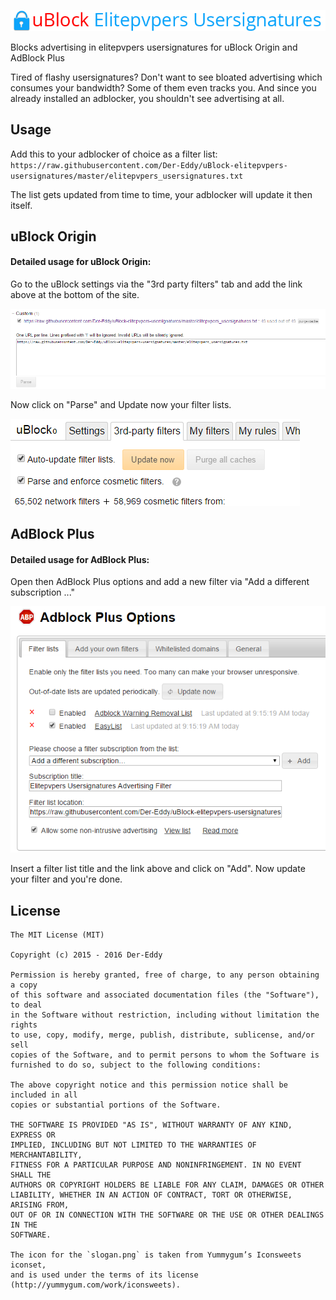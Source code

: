 ![Slogan](img/slogan.png)

Blocks advertising in elitepvpers usersignatures for uBlock Origin and AdBlock Plus

Tired of flashy usersignatures? Don't want to see bloated advertising which consumes your bandwidth? Some of them even tracks you. And since you already installed an adblocker, you shouldn't see advertising at all.

Usage
-------------
Add this to your adblocker of choice as a filter list:  
`https://raw.githubusercontent.com/Der-Eddy/uBlock-elitepvpers-usersignatures/master/elitepvpers_usersignatures.txt`  

The list gets updated from time to time, your adblocker will update it then itself.


uBlock Origin
-------------
#### Detailed usage for uBlock Origin:  
Go to the uBlock settings via the "3rd party filters" tab and add the link above at the bottom of the site.

![Adding the link](img/uBlock1.png)

Now click on "Parse" and Update now your filter lists.

![Updating filter lists](img/uBlock2.png)


AdBlock Plus
-------------
#### Detailed usage for AdBlock Plus:  
Open then AdBlock Plus options and add a new filter via "Add a different subscription ..."

![Adblock Plus Interface](img/abp1.png)

Insert a filter list title and the link above and click on "Add". Now update your filter and you're done.


License
-------------

    The MIT License (MIT)

    Copyright (c) 2015 - 2016 Der-Eddy

    Permission is hereby granted, free of charge, to any person obtaining a copy
    of this software and associated documentation files (the "Software"), to deal
    in the Software without restriction, including without limitation the rights
    to use, copy, modify, merge, publish, distribute, sublicense, and/or sell
    copies of the Software, and to permit persons to whom the Software is
    furnished to do so, subject to the following conditions:

    The above copyright notice and this permission notice shall be included in all
    copies or substantial portions of the Software.

    THE SOFTWARE IS PROVIDED "AS IS", WITHOUT WARRANTY OF ANY KIND, EXPRESS OR
    IMPLIED, INCLUDING BUT NOT LIMITED TO THE WARRANTIES OF MERCHANTABILITY,
    FITNESS FOR A PARTICULAR PURPOSE AND NONINFRINGEMENT. IN NO EVENT SHALL THE
    AUTHORS OR COPYRIGHT HOLDERS BE LIABLE FOR ANY CLAIM, DAMAGES OR OTHER
    LIABILITY, WHETHER IN AN ACTION OF CONTRACT, TORT OR OTHERWISE, ARISING FROM,
    OUT OF OR IN CONNECTION WITH THE SOFTWARE OR THE USE OR OTHER DEALINGS IN THE
    SOFTWARE.

    The icon for the `slogan.png` is taken from Yummygum’s Iconsweets iconset,
    and is used under the terms of its license (http://yummygum.com/work/iconsweets).
